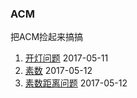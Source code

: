 ### ACM

把ACM捡起来搞搞

1. [开灯问题](https://github.com/Smiler94/acm/tree/master/lamp) 2017-05-11
2. [素数](https://github.com/Smiler94/acm/tree/master/prime) 2017-05-12
3. [素数距离问题](https://github.com/Smiler94/acm/tree/master/prime_distance) 2017-05-12